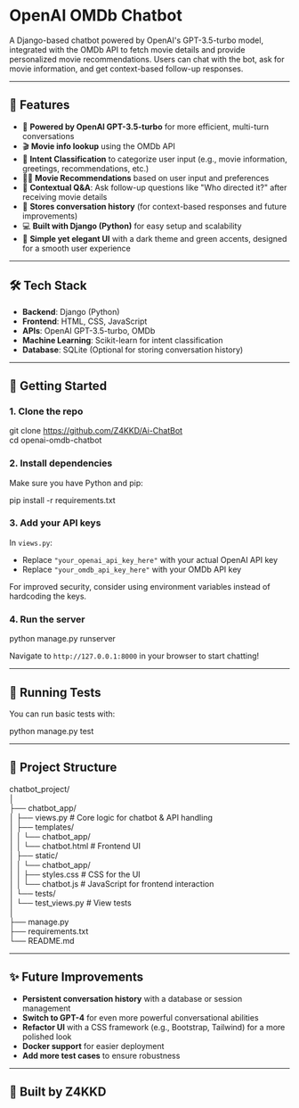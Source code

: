 # OpenAI OMDb Chatbot

A Django-based chatbot powered by OpenAI's GPT-3.5-turbo model, integrated with the OMDb API to fetch movie details and provide personalized movie recommendations. Users can chat with the bot, ask for movie information, and get context-based follow-up responses.

---

## 💬 Features

- 🔗 **Powered by OpenAI GPT-3.5-turbo** for more efficient, multi-turn conversations
- 🎬 **Movie info lookup** using the OMDb API
- 🧠 **Intent Classification** to categorize user input (e.g., movie information, greetings, recommendations, etc.)
- 🧑‍💻 **Movie Recommendations** based on user input and preferences
- 🔁 **Contextual Q&A**: Ask follow-up questions like "Who directed it?" after receiving movie details
- 💾 **Stores conversation history** (for context-based responses and future improvements)
- 💻 **Built with Django (Python)** for easy setup and scalability
- 🎨 **Simple yet elegant UI** with a dark theme and green accents, designed for a smooth user experience

---

## 🛠️ Tech Stack

- **Backend**: Django (Python)
- **Frontend**: HTML, CSS, JavaScript
- **APIs**: OpenAI GPT-3.5-turbo, OMDb
- **Machine Learning**: Scikit-learn for intent classification
- **Database**: SQLite (Optional for storing conversation history)

---

## 🚀 Getting Started

### 1. Clone the repo

git clone https://github.com/Z4KKD/Ai-ChatBot  
cd openai-omdb-chatbot

### 2. Install dependencies

Make sure you have Python and pip:

pip install -r requirements.txt

### 3. Add your API keys

In `views.py`:

- Replace `"your_openai_api_key_here"` with your actual OpenAI API key
- Replace `"your_omdb_api_key_here"` with your OMDb API key

For improved security, consider using environment variables instead of hardcoding the keys.

### 4. Run the server

python manage.py runserver

Navigate to `http://127.0.0.1:8000` in your browser to start chatting!

---

## 🧪 Running Tests

You can run basic tests with:

python manage.py test

---

## 📂 Project Structure

chatbot_project/  
│  
├── chatbot_app/  
│   ├── views.py         # Core logic for chatbot & API handling  
│   ├── templates/  
│   │   └── chatbot_app/  
│   │       └── chatbot.html  # Frontend UI  
│   ├── static/  
│   │   └── chatbot_app/  
│   │       ├── styles.css  # CSS for the UI  
│   │       └── chatbot.js  # JavaScript for frontend interaction  
│   └── tests/  
│       └── test_views.py     # View tests  
│  
├── manage.py  
├── requirements.txt  
└── README.md

---

## ✨ Future Improvements

- **Persistent conversation history** with a database or session management
- **Switch to GPT-4** for even more powerful conversational abilities
- **Refactor UI** with a CSS framework (e.g., Bootstrap, Tailwind) for a more polished look
- **Docker support** for easier deployment
- **Add more test cases** to ensure robustness

---

## 🤖 Built by Z4KKD
